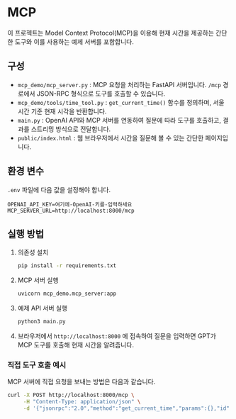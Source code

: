 # MCP

이 프로젝트는 Model Context Protocol(MCP)을 이용해 현재 시간을 제공하는 간단한 도구와 이를 사용하는 예제 서버를 포함합니다.

## 구성

- `mcp_demo/mcp_server.py` : MCP 요청을 처리하는 FastAPI 서버입니다. `/mcp` 경로에서 JSON-RPC 형식으로 도구를 호출할 수 있습니다.
- `mcp_demo/tools/time_tool.py` : `get_current_time()` 함수를 정의하며, 서울 시간 기준 현재 시각을 반환합니다.
- `main.py` : OpenAI API와 MCP 서버를 연동하여 질문에 따라 도구를 호출하고, 결과를 스트리밍 방식으로 전달합니다.
- `public/index.html` : 웹 브라우저에서 시간을 질문해 볼 수 있는 간단한 페이지입니다.

## 환경 변수

`.env` 파일에 다음 값을 설정해야 합니다.

```env
OPENAI_API_KEY=여기에-OpenAI-키를-입력하세요
MCP_SERVER_URL=http://localhost:8000/mcp
```

## 실행 방법

1. 의존성 설치
   ```bash
   pip install -r requirements.txt
   ```
2. MCP 서버 실행
   ```bash
   uvicorn mcp_demo.mcp_server:app
   ```
3. 예제 API 서버 실행
   ```bash
   python3 main.py
   ```
4. 브라우저에서 `http://localhost:8000` 에 접속하여 질문을 입력하면 GPT가 MCP 도구를 호출해 현재 시간을 알려줍니다.

### 직접 도구 호출 예시

MCP 서버에 직접 요청을 보내는 방법은 다음과 같습니다.

```bash
curl -X POST http://localhost:8000/mcp \
     -H "Content-Type: application/json" \
     -d '{"jsonrpc":"2.0","method":"get_current_time","params":{},"id":"1"}'
```
